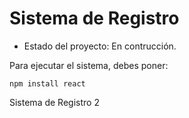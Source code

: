 <h1> Sistema de Registro</h1>

- Estado del proyecto: En contrucción.

Para ejecutar el sistema, debes poner:

```npm install react```

Sistema de Registro 2

